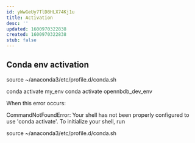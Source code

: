 ```yaml
---
id: yWwGeUy7TlD8HLX74Kj1u
title: Activation
desc: ''
updated: 1600970322838
created: 1600970322838
stub: false
---
```



## Conda env activation 

source ~/anaconda3/etc/profile.d/conda.sh

conda activate my_env
conda activate opennbdb_dev_env


When this error occurs:

CommandNotFoundError: Your shell has not been properly configured to use 'conda activate'.
To initialize your shell, run

source ~/anaconda3/etc/profile.d/conda.sh


